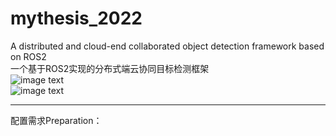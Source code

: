 # mythesis_2022
A distributed and cloud-end collaborated object detection framework based on ROS2  
一个基于ROS2实现的分布式端云协同目标检测框架  
![image text](https://github.com/sysu18364109/mythesis_2022/blob/main/pic1.png)  
![image text](https://github.com/sysu18364109/mythesis_2022/blob/main/pic2.png)  
****  
配置需求Preparation：  
